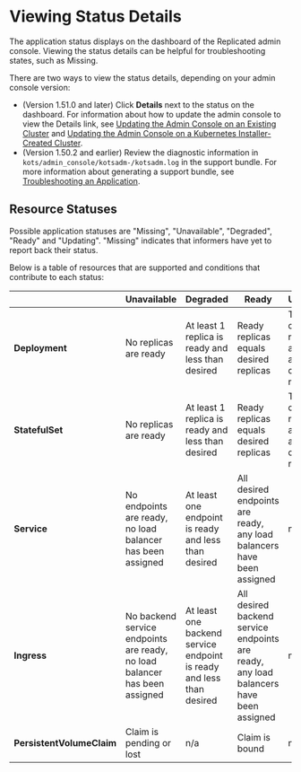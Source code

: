 # Viewing Status Details

The application status displays on the dashboard of the Replicated admin console. Viewing the status details can be helpful for troubleshooting states, such as Missing.

There are two ways to view the status details, depending on your admin console version:

- (Version 1.51.0 and later) Click **Details** next to the status on the dashboard. For information about how to update the admin console to view the Details link, see [Updating the Admin Console on an Existing Cluster](updating-existing-cluster) and [Updating the Admin Console on a Kubernetes Installer-Created Cluster](updating-embedded-cluster).
- (Version 1.50.2 and earlier) Review the diagnostic information in `kots/admin_console/kotsadm-/kotsadm.log` in the support bundle. For more information about generating a support bundle, see [Troubleshooting an Application](troubleshooting-an-app).

## Resource Statuses

Possible application statuses are "Missing", "Unavailable", "Degraded", "Ready" and "Updating". "Missing" indicates that informers have yet to report back their status.

Below is a table of resources that are supported and conditions that contribute to each status:

| | Unavailable | Degraded | Ready | Updating |
|---|---|---|---|---|
| **Deployment** | No replicas are ready | At least 1 replica is ready and less than desired | Ready replicas equals desired replicas | The deployed replicas are from a different revision |
| **StatefulSet** | No replicas are ready | At least 1 replica is ready and less than desired | Ready replicas equals desired replicas | The deployed replicas are from a different revision |
| **Service** | No endpoints are ready, no load balancer has been assigned | At least one endpoint is ready and less than desired | All desired endpoints are ready, any load balancers have been assigned | n/a |
| **Ingress** | No backend service endpoints are ready, no load balancer has been assigned | At least one backend service endpoint is ready and less than desired | All desired backend service endpoints are ready, any load balancers have been assigned | n/a |
| **PersistentVolumeClaim** | Claim is pending or lost | n/a | Claim is bound | n/a |
